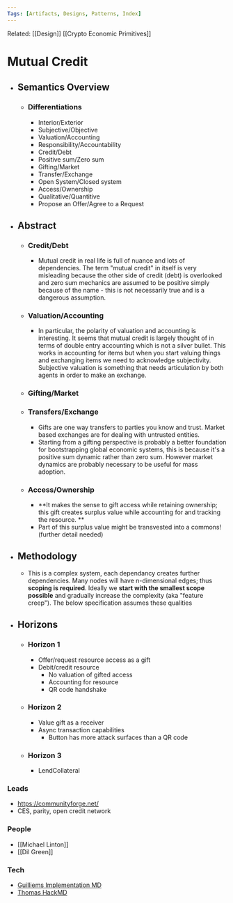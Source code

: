 ```yaml
---
Tags: [Artifacts, Designs, Patterns, Index]
---
```

Related: [[Design]] [[Crypto Economic Primitives]]

# Mutual Credit 

- ## Semantics Overview
    - ### Differentiations
        - Interior/Exterior
        - Subjective/Objective
        - Valuation/Accounting
        - Responsibility/Accountability
        - Credit/Debt
        - Positive sum/Zero sum
        - Gifting/Market
        - Transfer/Exchange
        - Open System/Closed system
        - Access/Ownership
        - Qualitative/Quantitive
        - Propose an Offer/Agree to a Request
- ## Abstract
    - ### Credit/Debt
        - Mutual credit in real life is full of nuance and lots of dependencies. The term "mutual credit" in itself is very misleading because the other side of credit (debt) is overlooked and zero sum mechanics are assumed to be positive simply because of the name - this is not necessarily true and is a dangerous assumption. 
    - ### Valuation/Accounting
        - In particular, the polarity of valuation and accounting is interesting. It seems that mutual credit is largely thought of in terms of double entry accounting which is not a silver bullet. This works in accounting for items but when you start valuing things and exchanging items we need to acknowledge subjectivity. Subjective valuation is something that needs articulation by both agents in order to make an exchange. 
    - ### Gifting/Market 
	- ### Transfers/Exchange
		- Gifts are one way transfers to parties you know and trust. Market based exchanges are for dealing with untrusted entities.  
		- Starting from a gifting perspective is probably a better foundation for bootstrapping global economic systems, this is because it's a positive sum dynamic rather than zero sum. However market dynamics are probably necessary to be useful for mass adoption. 
   - ### Access/Ownership
		- **It makes the sense to gift access while retaining ownership; this gift creates surplus value while accounting for and tracking the resource. **
		- Part of this surplus value might be transvested into a commons! (further detail needed)
- ## Methodology
    - This is a complex system, each dependancy creates further dependencies. Many nodes will have n-dimensional edges; thus **scoping is required**. Ideally we **start with the smallest scope possible** and gradually increase the complexity (aka "feature creep"). The below specification assumes these qualities
- ## Horizons
    - ### Horizon 1
        - Offer/request resource access as a gift
        - Debit/credit resource
            - No valuation of gifted access
            - Accounting for resource
            - QR code handshake
    - ### Horizon 2
        - Value gift as a receiver
        - Async transaction capabilities
            - Button has more attack surfaces than a QR code
    - ### Horizon 3
        - LendCollateral


### Leads
- https://communityforge.net/
- CES, parity, open credit network

### People
- [[Michael Linton]]
- [[Dil Green]]

### Tech
- [Guilliems Implementation MD](https://hackmd.io/X9KFfDJZRS2vL9uLOq1oAg?view)
- [Thomas HackMD](https://hackmd.io/Ad5gdsXWTj2S5AQv4SmAPA?view)
